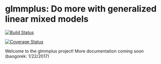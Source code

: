 glmmplus: Do more with generalized linear mixed models
=======================================================

[![Build Status](https://travis-ci.org/baogorek/glmmplus.svg?branch=master)](https://travis-ci.org/glmmplus)

[![Coverage Status](https://img.shields.io/codecov/c/github/baogorek/glmmplus/master.svg)](https://codecov.io/github/baogorek/glmmplus?branch=master)

Welcome to the glmmplus project! More documentation coming soon
 (baogorek: 1/22/2017)
